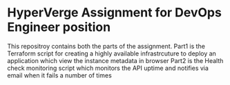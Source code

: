 # HyperVerge Assignment for DevOps Engineer position

This repositroy contains both the parts of the assignment.
Part1 is the Terraform script for creating a highly available infrastrcuture to deploy an application which view the instance metadata in browser
Part2 is the Health check monitoring script which monitors the API uptime and notifies via email when it fails a number of times
